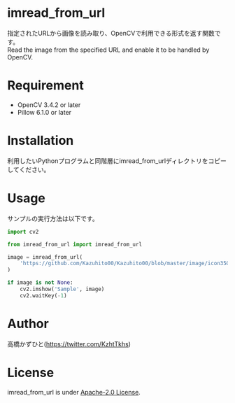 # imread_from_url
指定されたURLから画像を読み取り、OpenCVで利用できる形式を返す関数です。<Br>
Read the image from the specified URL and enable it to be handled by OpenCV.
 
# Requirement
* OpenCV 3.4.2 or later
* Pillow 6.1.0 or later
 
# Installation
利用したいPythonプログラムと同階層にimread_from_urlディレクトリをコピーしてください。<Br>

# Usage
サンプルの実行方法は以下です。
 
```python
import cv2

from imread_from_url import imread_from_url

image = imread_from_url(
    'https://github.com/Kazuhito00/Kazuhito00/blob/master/image/icon350.jpg?raw=true'
)

if image is not None:
    cv2.imshow('Sample', image)
    cv2.waitKey(-1)

```

# Author
高橋かずひと(https://twitter.com/KzhtTkhs)
 
# License 
imread_from_url is under [Apache-2.0 License](LICENSE).

